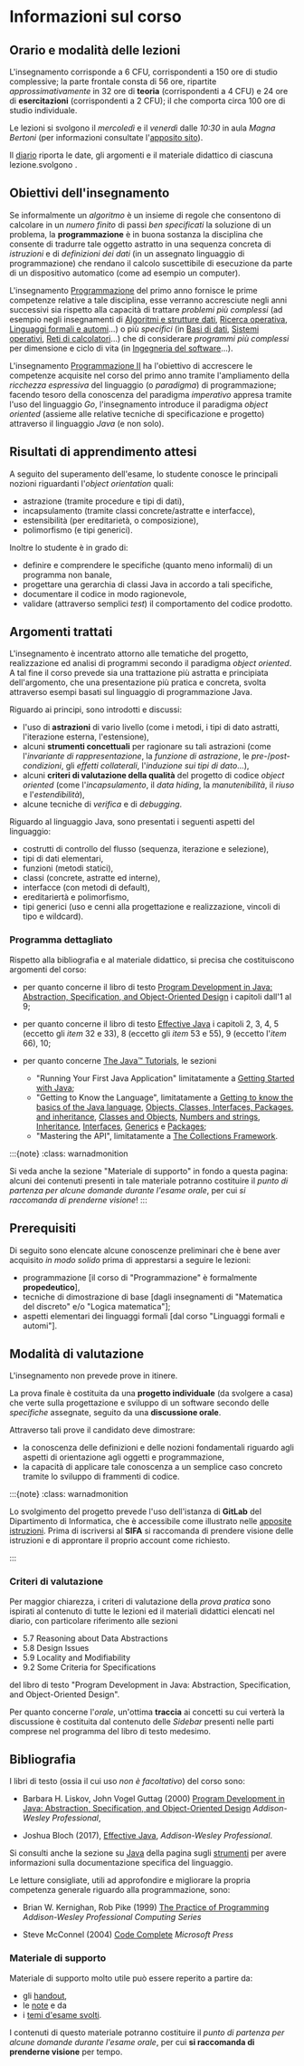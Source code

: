 # Informazioni sul corso

## Orario e modalità delle lezioni

L'insegnamento corrisponde a 6 CFU, corrispondenti a 150 ore di studio
complessive; la parte frontale consta di 56 ore, ripartite *approssimativamente*
in 32 ore di **teoria** (corrispondenti a 4 CFU) e 24 ore di **esercitazioni**
(corrispondenti a 2 CFU); il che comporta circa 100 ore di studio individuale.

Le lezioni si svolgono il *mercoledì* e il *venerdì* dalle *10:30* in aula
*Magna Bertoni* (per informazioni consultate l'[apposito
sito](https://informatica.cdl.unimi.it/it/il-corso/luoghi-e-strutture)).

Il [diario](diario) riporta le date, gli argomenti e il materiale didattico di
ciascuna lezione.svolgono .

## Obiettivi dell'insegnamento

Se informalmente un *algoritmo* è un insieme di regole che consentono di
calcolare in un *numero finito* di passi *ben specificati* la soluzione di un
problema, la **programmazione** è in buona sostanza la disciplina che consente
di tradurre tale oggetto astratto in una sequenza concreta di *istruzioni* e di
*definizioni dei dati* (in un assegnato linguaggio di programmazione) che
rendano il calcolo suscettibile di esecuzione da parte di un dispositivo
automatico (come ad esempio un computer).

L'insegnamento
[Programmazione](https://www.unimi.it/it/corsi/insegnamenti-dei-corsi-di-laurea/2024/programmazione-0) 
del primo anno fornisce le prime competenze relative a tale disciplina, esse verranno
accresciute negli anni successivi sia rispetto alla capacità di trattare
*problemi più complessi* (ad esempio negli insegnamenti di 
[Algoritmi e strutture dati](https://www.unimi.it/it/corsi/insegnamenti-dei-corsi-di-laurea/2024/algoritmi-e-strutture-dati-0), 
[Ricerca operativa](https://www.unimi.it/it/corsi/insegnamenti-dei-corsi-di-laurea/2024/ricerca-operativa), 
[Linguaggi formali e automi](https://www.unimi.it/it/corsi/insegnamenti-dei-corsi-di-laurea/2024/linguaggi-formali-e-automi)…) 
o più *specifici*
(in 
[Basi di dati](https://www.unimi.it/it/corsi/insegnamenti-dei-corsi-di-laurea/2024/basi-di-dati-0), 
[Sistemi
operativi](https://www.unimi.it/it/corsi/insegnamenti-dei-corsi-di-laurea/2024/sistemi-operativi), 
[Reti di calcolatori](https://www.unimi.it/it/corsi/insegnamenti-dei-corsi-di-laurea/2024/reti-di-calcolatori-0)…) 
che di considerare *programmi più complessi* per dimensione e ciclo di vita (in
[Ingegneria del software](https://www.unimi.it/it/corsi/insegnamenti-dei-corsi-di-laurea/2024/ingegneria-del-software)…).

L'insegnamento [Programmazione
II](https://www.unimi.it/it/corsi/insegnamenti-dei-corsi-di-laurea/2024/programmazione-ii)
ha l'obiettivo di accrescere le competenze acquisite nel corso del primo anno
tramite l'ampliamento della *ricchezza espressiva* del linguaggio (o
*paradigma*) di programmazione; facendo tesoro della conoscenza del paradigma
*imperativo* appresa tramite l'uso del linguaggio *Go*, l'insegnamento introduce
il paradigma *object oriented* (assieme alle relative tecniche di specificazione
e progetto) attraverso il linguaggio *Java* (e non solo).

## Risultati di apprendimento attesi

A seguito del superamento dell'esame, lo studente conosce le principali nozioni
riguardanti l'*object orientation* quali:

* astrazione (tramite procedure e tipi di dati),
* incapsulamento (tramite classi concrete/astratte e interfacce),
* estensibilità (per ereditarietà, o composizione),
* polimorfismo (e tipi generici).

Inoltre lo studente è in grado di:

* definire e comprendere le specifiche (quanto meno informali) di un programma non banale,
* progettare una gerarchia di classi Java in accordo a tali specifiche,
* documentare il codice in modo ragionevole,
* validare (attraverso semplici *test*) il comportamento del codice prodotto.

## Argomenti trattati

L'insegnamento è incentrato attorno alle tematiche del progetto, realizzazione
ed analisi di programmi secondo il paradigma *object oriented*. A tal fine il
corso prevede sia una trattazione più astratta e principiata dell'argomento, che
una presentazione più pratica e concreta, svolta attraverso esempi basati sul
linguaggio di programmazione Java.

Riguardo ai principi, sono introdotti e discussi:

* l'uso di **astrazioni** di vario livello (come i metodi, i tipi di dato astratti, l'iterazione esterna, l'estensione),
* alcuni **strumenti concettuali** per ragionare su tali astrazioni (come l'*invariante di rappresentazione*, la *funzione di astrazione*, le *pre-*/*post-condizioni*, gli *effetti collaterali*, l'*induzione sui tipi di dato*…),
* alcuni **criteri di valutazione della qualità** del progetto di codice *object oriented* (come l'*incapsulamento*, il *data hiding*, la *manutenibilità*, il *riuso* e l'*estendibilità*),
* alcune tecniche di *verifica* e di *debugging*.

Riguardo al linguaggio Java, sono presentati i seguenti aspetti del linguaggio:

* costrutti di controllo del flusso (sequenza, iterazione e selezione),
* tipi di dati elementari,
* funzioni (metodi statici),
* classi (concrete, astratte ed interne),
* interfacce (con metodi di default),
* ereditariertà e polimorfismo,
* tipi generici (uso e cenni alla progettazione e realizzazione, vincoli di tipo e wildcard).

### Programma dettagliato

Rispetto alla bibliografia e al materiale didattico, si precisa che
costituiscono argomenti del corso:

* per quanto concerne il libro di testo [Program Development in Java:
  Abstraction, Specification, and Object-Oriented Design](http://www.informit.com/store/program-development-in-java-abstraction-specification-9780768684698) i capitoli dall'1 al 9;

* per quanto concerne il libro di testo [Effective Java](http://www.informit.com/store/effective-java-9780134685991)
  i capitoli 2, 3, 4, 5 (eccetto gli *item* 32 e 33), 8 (eccetto gli *item* 53 e 55), 9 (eccetto l'*item* 66), 10;

* per quanto concerne  [The Java™
  Tutorials](https://dev.java/learn/), le sezioni
    * "Running Your First Java Application" limitatamente a [Getting Started
      with Java](https://dev.java/learn/getting-started-with-java/);
    * "Getting to Know the Language", limitatamente a [Getting to know the
      basics of the Java
      language](https://dev.java/learn/java-language-basics/), [Objects,
      Classes, Interfaces, Packages, and inheritance](https://dev.java/oop/),
      [Classes and Objects](https://dev.java/learn/classes-and-objects/),
      [Numbers and strings](https://dev.java/learn/numbers-and-strings/),
      [Inheritance](https://dev.java/learn/inheritance/),
      [Interfaces](https://dev.java/learn/interfaces/),
      [Generics](https://dev.java/learn/generics/) e
      [Packages](https://dev.java/learn/packages/);
    * "Mastering the API", limitatamente a [The Collections
      Framework](https://dev.java/learn/the-collections-framework/).


:::{note}
:class: warnadmonition

Si veda anche la sezione "Materiale di supporto" in fondo a questa pagina:
alcuni dei contenuti presenti in tale materiale potranno costituire il *punto di
partenza per alcune domande durante l'esame orale*, per cui *si raccomanda di
prenderne visione*!
:::

## Prerequisiti

Di seguito sono elencate alcune conoscenze preliminari che è bene aver acquisito
*in modo solido* prima di apprestarsi a seguire le lezioni:

* programmazione [il corso di "Programmazione" è formalmente **propedeutico**],
* tecniche di dimostrazione di base [dagli insegnamenti di "Matematica del
  discreto" e/o "Logica matematica"];
* aspetti elementari dei linguaggi formali [dal corso "Linguaggi formali e
  automi"].

## Modalità di valutazione

L'insegnamento non prevede prove in itinere.

La prova finale è costituita da una **progetto individuale** (da svolgere a
casa) che verte sulla progettazione e sviluppo di un software secondo delle
*specifiche* assegnate, seguito da una **discussione orale**.

Attraverso tali prove il candidato deve dimostrare:

* la conoscenza delle definizioni e delle nozioni fondamentali riguardo agli
  aspetti di orientazione agli oggetti e programmazione,
* la capacità di applicare tale conoscenza a un semplice caso concreto tramite
  lo sviluppo di frammenti di codice.

:::{note}
:class: warnadmonition

Lo svolgimento del progetto prevede l'uso dell'istanza di **GitLab** del
Dipartimento di Informatica, che è accessibile come illustrato nelle  [apposite
istruzioni](https://gitlab.di.unimi.it/prog2#prog2-gitlab-di). Prima di
iscriversi al **SIFA** si raccomanda di prendere visione delle istruzioni e di
approntare il proprio account come richiesto.

:::

### Criteri di valutazione

Per maggior chiarezza, i criteri di valutazione della *prova pratica* sono
ispirati al contenuto di tutte le lezioni ed il materiali didattici elencati nel
diario, con particolare riferimento alle sezioni

* 5.7 Reasoning about Data Abstractions
* 5.8 Design Issues
* 5.9 Locality and Modifiability
* 9.2 Some Criteria for Specifications

del libro di testo "Program Development in Java: Abstraction, Specification, and
Object-Oriented Design".

Per quanto concerne l'*orale*, un'ottima **traccia** ai concetti su cui verterà
la discussione è costituita dal contenuto delle *Sidebar* presenti nelle parti
comprese nel programma del libro di testo medesimo.

## Bibliografia

I libri di testo (ossia il cui uso *non è facoltativo*) del corso sono:

* Barbara H. Liskov, John Vogel Guttag (2000)
  [Program Development in Java: Abstraction, Specification, and Object-Oriented Design](http://www.informit.com/store/program-development-in-java-abstraction-specification-9780768684698) *Addison-Wesley Professional*,

* Joshua Bloch (2017),
  [Effective Java](http://www.informit.com/store/effective-java-9780134685991), *Addison-Wesley Professional*.

Si consulti anche la sezione su [Java](strumenti.md#java) della pagina sugli
[strumenti](strumenti) per avere informazioni sulla documentazione specifica del
linguaggio.

Le letture consigliate, utili ad approfondire e migliorare la propria competenza
generale riguardo alla programmazione, sono:

* Brian W. Kernighan, Rob Pike (1999)
  [The Practice of Programming](http://www.informit.com/store/practice-of-programming-9780201615869) *Addison-Wesley Professional Computing Series*

* Steve McConnel (2004)
  [Code Complete](http://www.informit.com/store/code-complete-9780735619678) *Microsoft Press*

### Materiale di supporto

Materiale di supporto molto utile può essere reperito a partire da:

* gli [handout](https://github.com/prog2-unimi/handouts), 
* le [note](https://github.com/prog2-unimi/notes) e da
* i [temi d'esame svolti](https://prog2unimi-temi-svolti.netlify.app/).

I contenuti di questo materiale potranno costituire il *punto di partenza per
alcune domande durante l'esame orale*, per cui **si raccomanda di prenderne
visione** per tempo.
